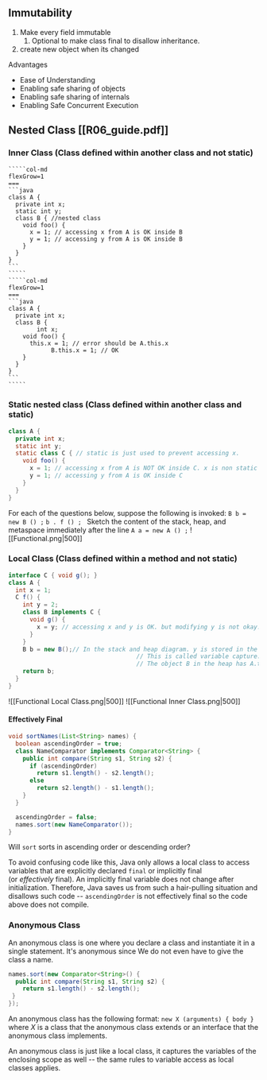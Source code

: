 ## Immutability 

1.  Make every field immutable
	1. Optional to make class final to disallow inheritance.
2.  create new object when its changed

 Advantages
 
- Ease of Understanding
- Enabling safe sharing of objects
- Enabling safe sharing of internals
- Enabling Safe Concurrent Execution

## Nested Class [[R06_guide.pdf]]

### Inner Class (Class defined within another class and not static)

``````col
`````col-md
flexGrow=1
===
```java
class A {
  private int x;
  static int y;
  class B { //nested class
    void foo() {
      x = 1; // accessing x from A is OK inside B
      y = 1; // accessing y from A is OK inside B
    }
  }
}
```
`````
`````col-md
flexGrow=1
===
```java
class A {
  private int x;
  class B {
		int x;
    void foo() {
      this.x = 1; // error should be A.this.x
			B.this.x = 1; // OK
    }
  }
}
```
`````
``````

### Static nested class (Class defined within another class and static)

```java
class A {
  private int x;
  static int y;
  static class C { // static is just used to prevent accessing x.
    void foo() {
      x = 1; // accessing x from A is NOT OK inside C. x is non static but C is a static class
      y = 1; // accessing y from A is OK inside C
    }
  }
}
```
For each of the questions below, suppose the following is invoked: 
`B b = new B () ;` 
`b . f () ; `
Sketch the content of the stack, heap, and metaspace immediately after the line 
`A a = new A () ;`
![[Functional.png|500]]

### Local Class (Class defined within a method and not static)

```java
interface C { void g(); }
class A {
  int x = 1;
  C f() {
    int y = 2;
    class B implements C {
      void g() {
        x = y; // accessing x and y is OK. but modifying y is not okay.
      }
    }
    B b = new B();// In the stack and heap diagram. y is stored in the heap in object B
									// This is called variable capture.
									// The object B in the heap has A.this in the begining
    return b;
  }
}
```

![[Functional Local Class.png|500]]
![[Functional Inner Class.png|500]]

#### Effectively Final

```java
void sortNames(List<String> names) {
  boolean ascendingOrder = true;
  class NameComparator implements Comparator<String> {
    public int compare(String s1, String s2) {
      if (ascendingOrder)
        return s1.length() - s2.length();
      else
        return s2.length() - s1.length();
    }
  }

  ascendingOrder = false;
  names.sort(new NameComparator());
}
```
Will `sort` sorts in ascending order or descending order?

To avoid confusing code like this, Java only allows a local class to access variables that are explicitly declared `final` or implicitly final (or _effectively_ final). An implicitly final variable does not change after initialization. Therefore, Java saves us from such a hair-pulling situation and disallows such code -- `ascendingOrder` is not effectively final so the code above does not compile.

### Anonymous Class

An anonymous class is one where you declare a class and instantiate it in a single statement. It's anonymous since We do not even have to give the class a name.

```java
names.sort(new Comparator<String>() {
  public int compare(String s1, String s2) {
    return s1.length() - s2.length();
 }
});
```

An anonymous class has the following format: `new X (arguments) { body }` where _X_ is a class that the anonymous class extends or an interface that the anonymous class implements.

An anonymous class is just like a local class, it captures the variables of the enclosing scope as well -- the same rules to variable access as local classes applies.